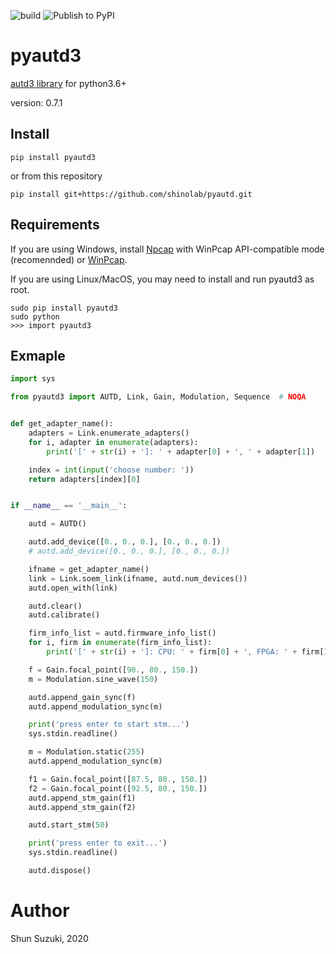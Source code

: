 ![build](https://github.com/shinolab/pyautd/workflows/build/badge.svg)
![Publish to PyPI](https://github.com/shinolab/pyautd/workflows/Publish%20to%20PyPI/badge.svg)

# pyautd3

[autd3 library](https://github.com/shinolab/autd3-library-software) for python3.6+

version: 0.7.1

## Install

```
pip install pyautd3
```
or from this repository
```
pip install git+https://github.com/shinolab/pyautd.git
```

## Requirements

If you are using Windows, install [Npcap](https://nmap.org/npcap/) with WinPcap API-compatible mode (recomennded) or [WinPcap](https://www.winpcap.org/).

If you are using Linux/MacOS, you may need to install and run pyautd3 as root. 
```
sudo pip install pyautd3
sudo python
>>> import pyautd3
``` 

## Exmaple

```python
import sys

from pyautd3 import AUTD, Link, Gain, Modulation, Sequence  # NOQA


def get_adapter_name():
    adapters = Link.enumerate_adapters()
    for i, adapter in enumerate(adapters):
        print('[' + str(i) + ']: ' + adapter[0] + ', ' + adapter[1])

    index = int(input('choose number: '))
    return adapters[index][0]


if __name__ == '__main__':

    autd = AUTD()

    autd.add_device([0., 0., 0.], [0., 0., 0.])
    # autd.add_device([0., 0., 0.], [0., 0., 0.])

    ifname = get_adapter_name()
    link = Link.soem_link(ifname, autd.num_devices())
    autd.open_with(link)

    autd.clear()
    autd.calibrate()

    firm_info_list = autd.firmware_info_list()
    for i, firm in enumerate(firm_info_list):
        print('[' + str(i) + ']: CPU: ' + firm[0] + ', FPGA: ' + firm[1])

    f = Gain.focal_point([90., 80., 150.])
    m = Modulation.sine_wave(150)

    autd.append_gain_sync(f)
    autd.append_modulation_sync(m)

    print('press enter to start stm...')
    sys.stdin.readline()

    m = Modulation.static(255)
    autd.append_modulation_sync(m)

    f1 = Gain.focal_point([87.5, 80., 150.])
    f2 = Gain.focal_point([92.5, 80., 150.])
    autd.append_stm_gain(f1)
    autd.append_stm_gain(f2)

    autd.start_stm(50)

    print('press enter to exit...')
    sys.stdin.readline()

    autd.dispose()
```

# Author

Shun Suzuki, 2020

